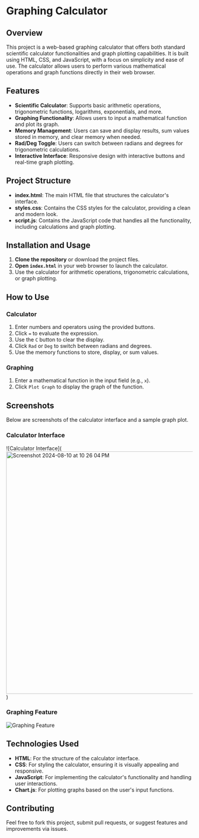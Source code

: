 
# Graphing Calculator

## Overview

This project is a web-based graphing calculator that offers both standard scientific calculator functionalities and graph plotting capabilities. It is built using HTML, CSS, and JavaScript, with a focus on simplicity and ease of use. The calculator allows users to perform various mathematical operations and graph functions directly in their web browser.

## Features

- **Scientific Calculator**: Supports basic arithmetic operations, trigonometric functions, logarithms, exponentials, and more.
- **Graphing Functionality**: Allows users to input a mathematical function and plot its graph.
- **Memory Management**: Users can save and display results, sum values stored in memory, and clear memory when needed.
- **Rad/Deg Toggle**: Users can switch between radians and degrees for trigonometric calculations.
- **Interactive Interface**: Responsive design with interactive buttons and real-time graph plotting.

## Project Structure

- **index.html**: The main HTML file that structures the calculator's interface.
- **styles.css**: Contains the CSS styles for the calculator, providing a clean and modern look.
- **script.js**: Contains the JavaScript code that handles all the functionality, including calculations and graph plotting.

## Installation and Usage

1. **Clone the repository** or download the project files.
2. **Open `index.html`** in your web browser to launch the calculator.
3. Use the calculator for arithmetic operations, trigonometric calculations, or graph plotting.

## How to Use

### Calculator

1. Enter numbers and operators using the provided buttons.
2. Click `=` to evaluate the expression.
3. Use the `C` button to clear the display.
4. Click `Rad` or `Deg` to switch between radians and degrees.
5. Use the memory functions to store, display, or sum values.

### Graphing

1. Enter a mathematical function in the input field (e.g., `x`).
2. Click `Plot Graph` to display the graph of the function.

## Screenshots

Below are screenshots of the calculator interface and a sample graph plot.

### Calculator Interface
![Calculator Interface]([<img width="653" alt="Screenshot 2024-08-10 at 10 26 04 PM" src="https://github.com/user-attachments/assets/ee50b5f0-aefd-49a1-a8ac-50f1dff66a04">](https://private-user-images.githubusercontent.com/110086248/356846967-b9b3ebce-2ecf-4c79-b229-3c91ed2cadfb.png?jwt=eyJhbGciOiJIUzI1NiIsInR5cCI6IkpXVCJ9.eyJpc3MiOiJnaXRodWIuY29tIiwiYXVkIjoicmF3LmdpdGh1YnVzZXJjb250ZW50LmNvbSIsImtleSI6ImtleTUiLCJleHAiOjE3MjMzNDQzNTcsIm5iZiI6MTcyMzM0NDA1NywicGF0aCI6Ii8xMTAwODYyNDgvMzU2ODQ2OTY3LWI5YjNlYmNlLTJlY2YtNGM3OS1iMjI5LTNjOTFlZDJjYWRmYi5wbmc_WC1BbXotQWxnb3JpdGhtPUFXUzQtSE1BQy1TSEEyNTYmWC1BbXotQ3JlZGVudGlhbD1BS0lBVkNPRFlMU0E1M1BRSzRaQSUyRjIwMjQwODExJTJGdXMtZWFzdC0xJTJGczMlMkZhd3M0X3JlcXVlc3QmWC1BbXotRGF0ZT0yMDI0MDgxMVQwMjQwNTdaJlgtQW16LUV4cGlyZXM9MzAwJlgtQW16LVNpZ25hdHVyZT1kOTcxOWY1YjU3ZmI5N2JiMTk5N2UwMTk1MTgzOTU1YTM1YjcxYjkwMmMxNzQxY2JmYWEzYzY3NWZlMTk2ZDI3JlgtQW16LVNpZ25lZEhlYWRlcnM9aG9zdCZhY3Rvcl9pZD0wJmtleV9pZD0wJnJlcG9faWQ9MCJ9.osFcqiBuFauhRUE4yfS3X2pQLgh_EA_QsU8_n5FjeT8))

### Graphing Feature
![Graphing Feature](<img width="543" alt="Screenshot 2024-08-10 at 10 26 26 PM" src="https://github.com/user-attachments/assets/974a1d77-dafc-466d-8922-11c991b9426d">)


## Technologies Used

- **HTML**: For the structure of the calculator interface.
- **CSS**: For styling the calculator, ensuring it is visually appealing and responsive.
- **JavaScript**: For implementing the calculator's functionality and handling user interactions.
- **Chart.js**: For plotting graphs based on the user's input functions.

## Contributing

Feel free to fork this project, submit pull requests, or suggest features and improvements via issues.


